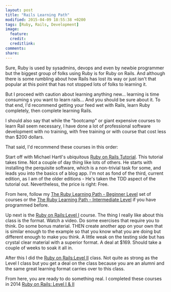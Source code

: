 ```yaml
---
layout: post
title: "Rails Learning Path"
modified: 2015-04-09 18:55:38 +0200
tags: [Ruby, Rails, Development]
image:
  feature: 
  credit: 
  creditlink: 
comments: 
share: 
---
```

Sure, Ruby is used by sysadmins, devops and even by newbie programmer but the biggest group of folks using Ruby is for Ruby on Rails. And although there is some rumbling about how Rails has lost its way or just isn't that popular at this point that has not stopped lots of folks to learning it.But I proceed with caution about learning anything new... learning is time consuming s you want to learn rails... And you should be sure about it. To that end, I'd recommend getting your feed wet with Rails, learn Ruby completely, then complete learning Rails.  I should also say that while the "bootcamp" or giant expensive courses to learn Rail seem necessary, I have done a lot of professional software development with no training, with free training or with course that cost less than $200 dollars. That said, I'd recommend these courses in this order:Start off with Michael Hartl's ubiquitous [Ruby on Rails Tutorial](https://www.railstutorial.org/book). This tutorial takes time. Not a couple of day thing like lots of others. He starts with installing the perquisite software, which is a non-trivial task for some, and leads you into the basics of a blog app. I'm not as fond of the third, current edition, as I am of the older editions - He's taken the TDD aspect of the tutorial out. Nevertheless, the price is right: Free.From here, follow my [The Ruby Learning Path - Beginner Level](http://ric.mclaughlin.today/the-ruby-learning-path-beginner/ "Title") set of courses or the [The Ruby Learning Path - Intermediate Level](the-ruby-learning-path-intermediate/ "Title") if you have programmed before. Up next is the [Ruby on Rails:Level I](https://pragmaticstudio.com/rails) course. The thing I really like about this class is the format. Watch a video. Do some exercises that require you to think. Do some bonus material. THEN create another app on your own that is similar enough to the example so that you know what you are doing but different enough to make you think. A little weak on the testing side but has crystal clear material with a superior format. A deal at $169. Should take a couple of weeks to soak it all in.After this I did the [Ruby on Rails:Level II](https://pragmaticstudio.com/courses/rails-iis) class. Not quite as strong as the Level I class but you get a deal on the class because you are an alumni and the same great learning format carries over to this class. From here, you are ready to do something real. I completed these courses in 2014 [Ruby on Rails: Level I & II](https://pragmaticstudio.com/alumni/ric-mclaughlin-kj1q)